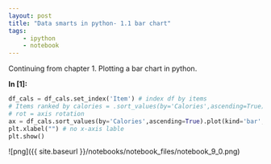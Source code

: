 ```yaml
---
layout: post
title: "Data smarts in python- 1.1 bar chart"
tags:
    - ipython
    - notebook
---
```


Continuing from chapter 1. Plotting a bar chart in python.

**In [1]:**

```python
df_cals = df_cals.set_index('Item') # index df by items
# Items ranked by calories = .sort_values(by='Calories',ascending=True)
# rot = axis rotation
ax = df_cals.sort_values(by='Calories',ascending=True).plot(kind='bar', title ="Calories",figsize=(15,5),legend=False, fontsize=10, alpha=0.75, rot=20,)
plt.xlabel("") # no x-axis lable
plt.show()
```


![png]({{ site.baseurl }}/notebooks/notebook_files/notebook_9_0.png)
